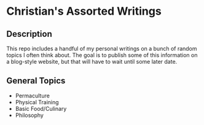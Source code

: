 # Christian's Assorted Writings

## Description
This repo includes a handful of my personal writings on a bunch of
random topics I often think about. The goal is to publish some
of this information on a blog-style website, but that will
have to wait until some later date.

## General Topics
- Permaculture
- Physical Training
- Basic Food/Culinary
- Philosophy
